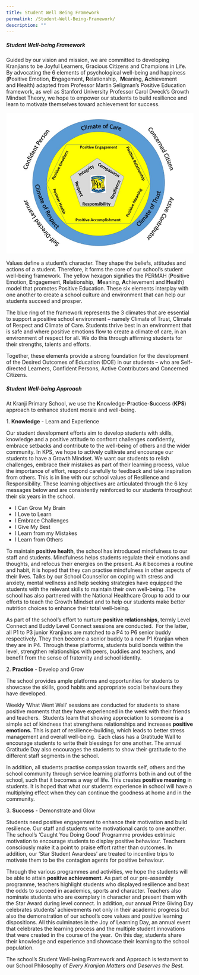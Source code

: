 ```yaml
---
title: Student Well Being Framework
permalink: /Student-Well-Being-Framework/
description: ""
---
```

##### **Student Well-being Framework**
  

Guided by our vision and mission, we are committed to developing Kranjians to be Joyful Learners, Gracious Citizens and Champions in Life. By advocating the 6 elements of psychological well-being and happiness 
(**P**ositive Emotion, **E**ngagement, **R**elationship, 
**M**eaning, **A**chievement and **H**ealth) adapted from Professor Martin Seligman’s Positive Education framework, as well as Stanford University Professor Carol Dweck’s Growth Mindset Theory, we hope to empower our students to build resilience and learn to motivate themselves toward achievement for success.  

![](/images/Our%20Curriculum/Student%20Well%20Being%20Framework/F1.jpg)

Values define a student’s character. They shape the beliefs, attitudes and actions of a student. Therefore, it forms the core of our school’s student well-being framework. The yellow hexagon signifies the PERMAH
(**P**ositive Emotion, **E**ngagement, **R**elationship, 
**M**eaning, **A**chievement and **H**ealth) model that promotes Positive Education. These six elements interplay with one another to create a school culture and environment that can help our students succeed and prosper.

The blue ring of the framework represents the 3 climates that are essential to support a positive school environment – namely Climate of Trust, Climate of Respect and Climate of Care. Students thrive best in an environment that is safe and where positive emotions flow to create a climate of care, in an environment of respect for all. We do this through affirming students for their strengths, talents and efforts.

Together, these elements provide a strong foundation for the development of the Desired Outcomes of Education (DOE) in our students – who are Self-directed Learners, Confident Persons, Active Contributors and Concerned Citizens.

##### **Student Well-being Approach**

  
At Kranji Primary School, we use the **K**nowledge-**P**ractice-**S**uccess (**KPS**) approach to enhance student morale and well-being.  
  
1. **Knowledge** \- Learn and Experience  
  

Our student development efforts aim to develop students with skills, knowledge and a positive attitude to confront challenges confidently, embrace setbacks and contribute to the well-being of others and the wider community. In KPS, we hope to actively cultivate and encourage our students to have a Growth Mindset. We want our students to relish challenges, embrace their mistakes as part of their learning process, value the importance of effort, respond carefully to feedback and take inspiration from others. This is in line with our school values of Resilience and Responsibility. These learning objectives are articulated through the 6 key messages below and are consistently reinforced to our students throughout their six years in the school.

  

*   I Can Grow My Brain
*   I Love to Learn
*   I Embrace Challenges
*   I Give My Best
*   I Learn from my Mistakes
*   I Learn from Others

  

To maintain **positive health**, the school has introduced mindfulness to our staff and students. Mindfulness helps students regulate their emotions and thoughts, and refocus their energies on the present. As it becomes a routine and habit, it is hoped that they can practise mindfulness in other aspects of their lives. Talks by our School Counsellor on coping with stress and anxiety, mental wellness and help seeking strategies have equipped the students with the relevant skills to maintain their own well-being. The school has also partnered with the National Healthcare Group to add to our efforts to teach the Growth Mindset and to help our students make better nutrition choices to enhance their total well-being.

  

As part of the school’s effort to nurture **positive relationships**, termly Level Connect and Buddy Level Connect sessions are conducted.  For the latter, all P1 to P3 junior Kranjians are matched to a P4 to P6 senior buddy respectively. They then become a senior buddy to a new P1 Kranjian when they are in P4. Through these platforms, students build bonds within the level, strengthen relationships with peers, buddies and teachers, and benefit from the sense of fraternity and school identity.

  

2. **Practice** \- Develop and Grow

  

The school provides ample platforms and opportunities for students to showcase the skills, good habits and appropriate social behaviours they have developed.

  

Weekly ‘What Went Well’ sessions are conducted for students to share positive moments that they have experienced in the week with their friends and teachers.  Students learn that showing appreciation to someone is a simple act of kindness that strengthens relationships and increases **positive emotions.** This is part of resilience-building, which leads to better stress management and overall well-being.  Each class has a Gratitude Wall to encourage students to write their blessings for one another. The annual Gratitude Day also encourages the students to show their gratitude to the different staff segments in the school.

  

In addition, all students practise compassion towards self, others and the school community through service learning platforms both in and out of the school, such that it becomes a way of life. This creates **positive meaning** in students. It is hoped that what our students experience in school will have a multiplying effect when they can continue the goodness at home and in the community.

  

3. **Success** \- Demonstrate and Glow

  

Students need positive engagement to enhance their motivation and build resilience. Our staff and students write motivational cards to one another. The school’s ‘Caught You Doing Good’ Programme provides extrinsic motivation to encourage students to display positive behaviour. Teachers consciously make it a point to praise effort rather than outcomes. In addition, our ‘Star Student Awardees’ are treated to incentive trips to motivate them to be the contagion agents for positive behaviour.  

  

Through the various programmes and activities, we hope the students will be able to attain **positive achievement**. As part of our pre-assembly programme, teachers highlight students who displayed resilience and beat the odds to succeed in academics, sports and character. Teachers also nominate students who are exemplary in character and present them with the Star Award during level connect. In addition, our annual Prize Giving Day celebrates students’ achievements not only in their academic progress but also the demonstration of our school’s core values and positive learning dispositions. All this culminates in the Joy of Learning Day, an annual event that celebrates the learning process and the multiple student innovations that were created in the course of the year.  On this day, students share their knowledge and experience and showcase their learning to the school population.

  

The school’s Student Well-being Framework and Approach is testament to our School Philosophy of _Every Kranjian Matters and Deserves the Best._